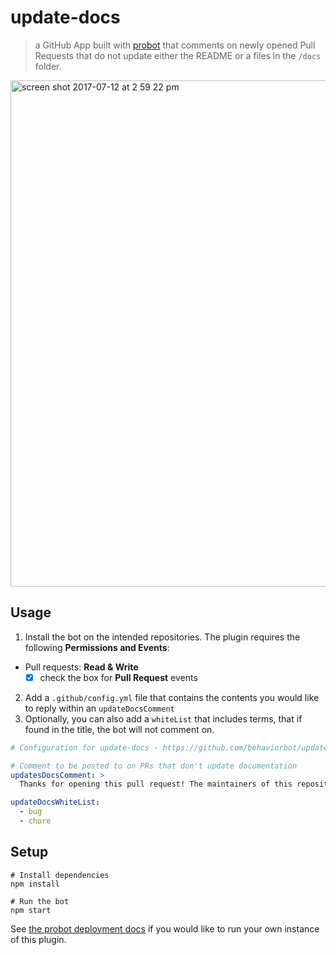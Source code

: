 # update-docs

> a GitHub App built with [probot](https://github.com/probot/probot) that comments on newly opened Pull Requests that do not update either the README or a files in the `/docs` folder. 

<img width="810" alt="screen shot 2017-07-12 at 2 59 22 pm" src="https://user-images.githubusercontent.com/13410355/28179044-97207bee-67b5-11e7-80d0-0c8ede4a325f.png">

## Usage

1. Install the bot on the intended repositories. The plugin requires the following **Permissions and Events**:
- Pull requests: **Read & Write**
  - [x] check the box for **Pull Request** events
2. Add a `.github/config.yml` file that contains the contents you would like to reply within an `updateDocsComment`
3. Optionally, you can also add a `whiteList` that includes terms, that if found in the title, the bot will not comment on.
```yml
# Configuration for update-docs - https://github.com/behaviorbot/update-docs

# Comment to be posted to on PRs that don't update documentation
updatesDocsComment: >
  Thanks for opening this pull request! The maintainers of this repository would appreciate it if you would update some of our documentation based on your changes.

updateDocsWhiteList:
  - bug
  - chore
```

## Setup

```
# Install dependencies
npm install

# Run the bot
npm start
```

See [the probot deployment docs](https://github.com/probot/probot/blob/master/docs/deployment.md) if you would like to run your own instance of this plugin.
